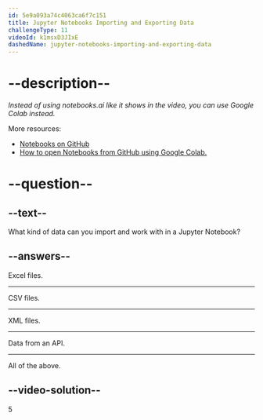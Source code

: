 ```yaml
---
id: 5e9a093a74c4063ca6f7c151
title: Jupyter Notebooks Importing and Exporting Data
challengeType: 11
videoId: k1msxD3JIxE
dashedName: jupyter-notebooks-importing-and-exporting-data
---
```


# --description--

*Instead of using notebooks.ai like it shows in the video, you can use Google Colab instead.*

More resources:

-   [Notebooks on GitHub](https://github.com/ine-rmotr-curriculum/ds-content-interactive-jupyterlab-tutorial)
-   [How to open Notebooks from GitHub using Google Colab.](https://colab.research.google.com/github/googlecolab/colabtools/blob/master/notebooks/colab-github-demo.ipynb)

# --question--

## --text--

What kind of data can you import and work with in a Jupyter Notebook?

## --answers--

Excel files.

---

CSV files.

---

XML files.

---

Data from an API.

---

All of the above.

## --video-solution--

5


